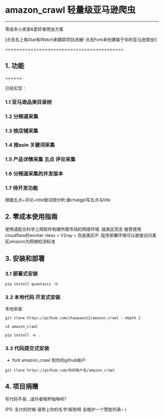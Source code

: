 # amazon_crawl 轻量级亚马逊爬虫

-------------------------------------------------------------


零成本小卖家&爱好者爬虫方案

[点击右上角Star和Watch来跟踪项目进展! 点击Fork来创建属于你的亚马逊爬虫!]

==========================================

<!-- TOC -->


<!-- /TOC -->


##  1. 功能
======

已经实现：

### 1.1 亚马逊品类目录树

### 1.2 分频道采集

### 1.3 按店铺采集

### 1.4 按asin 关键词采集

### 1.5 产品详情采集 五点 评论采集

### 1.6 分频道采集的并发版本

### 1.7 待开发功能
根据五点+评论+title做词频分析;接chatgpt写五点与title

##  2. 零成本使用指南
使用请配合科学上网软件构建所需市场的网络环境.
就美区而言 推荐使用cloudflare的worker vless + V2ray + 伪装美区IP.
程序部署环境可以直接访问美区amazon为网络检测标准

##  3. 安装和部署

### 3.1 部署式安装


```
pip install quantaxis -U
```
### 3.2  本地代码 开发式安装

本地安装
```
git clone https://github.com/chaopaoo12/amazon_crawl --depth 1

cd amazon_crawl

pip install -e .
```
### 3.3 代码提交式安装

- fork amazon_crawl 到你的github账户

```
git clone https://github.com/你的账户名/amazon_crawl
```

##  4. 项目捐赠

写代码不易...请作者喝杯咖啡呗?


(PS: 支付的时候 请带上你的名字/昵称呀 会维护一个赞助列表~ )